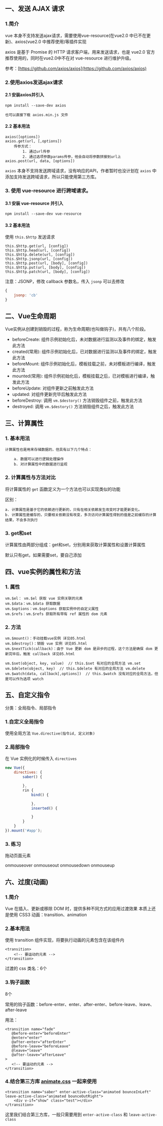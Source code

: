 ## 一、发送 AJAX 请求

### 1.简介

vue 本身不支持发送ajax请求，需要使用vue-resource(在vue2.0 中已不在更新)、axios(vue2.0 中推荐使用)等插件实现

axios 是基于 Promise 的 HTTP 请求客户端，用来发送请求，也是 vue2.0 官方推荐使用的，同时在vue2.0中不在对 vue-resource 进行维护升级。

参考：[https://github.com/axios/axios](https://github.com/axios/axios)

### 2.使用axios发送ajax请求

#### 2.1 安装axios并引入

```
npm install --save-dev axios

也可以直接下载 axios.min.js 文件
```

#### 2.2 基本用法

```
axios([options])
axios.get(url, [,options])
    传参方式：
        1. 通过url传参
        2. 通过选项参数params传参，他会自动将参数拼接到url上
axios.post(url, data, [options])
```

`axios` 本身不支持发送跨域请求，没有响应的API，作者暂时也没计划在 `axios` 中添加支持发送跨域请求，所以只能使用第三方库。

### 3. 使用 vue-resource 进行跨域请求。

#### 3.1 安装 vue-resource 并引入

```
npm install --save-dev vue-resource
```

#### 3.2 基本用法

使用 `this.$http` 发送请求

    this.$http.get(url, [config])
    this.$http.head(url, [config])
    this.$http.delete(url, [config])
    this.$http.jsonp(url, [config])
    this.$http.post(url, [body], [config])
    this.$http.put(url, [body], [config])
    this.$http.patch(url, [body], [config])

注意：JSONP，修改 callback 参数名，传入 `jsonp` 可以去修改

```js
{
    jsonp: 'cb'
}
```

## 二、Vue生命周期

Vue实例从创建到销毁的过程，称为生命周期(也叫做钩子)，共有八个阶段。

- beforeCreate: 组件示例初始化后，未对数据进行监测以及事件的绑定，触发此方法
- created(常用): 组件示例初始化后，已对数据进行监测以及事件的绑定，触发此方法
- beforeMount: 组件示例初始化后，模板挂载之前，未对模板进行编译，触发此方法
- mounted(常用): 组件示例初始化后，模板挂载之后，已对模板进行编译，触发此方法
- beforeUpdate: 对组件更新之前触发此方法
- updated: 对组件更新完毕后触发此方法
- beforeDestroy: 调用 `vm.$destory()` 方法销毁组件之前，触发此方法
- destroyed: 调用 `vm.$destory()` 方法销毁组件之后，触发此方法

## 三、计算属性

### 1. 基本用法

    计算属性也是用来存储数据的，但具有以下几个特点：

        a. 数据可以进行逻辑处理操作
        b. 对计算属性中的数据进行监视

### 2. 计算属性与方法对比

将计算属性的 `get` 函数定义为一个方法也可以实现类似的功能

区别：

    a. 计算属性是基于它的依赖进行更新的，只有在相关依赖发生改变时才能更新变化。
    b. 计算属性是缓存的，只要相关依赖没有改变，多次访问计算属性得到的值是之前缓存的计算结果，不会多次执行

### 3. get和set

计算属性由两部分组成：get和set，分别用来获取计算属性和设置计算属性

默认只有get，如果需要set，要自己添加

## 四、vue实例的属性和方法

### 1. 属性

    vm.$el： vm.$el 获取 vue 实例关联的元素
    vm.$data：vm.$data 获取数据
    vm.$options：vm.$options 获取实例中的自定义属性
    vm.$refs：vm.$refs 获取所有带有 ref 属性的 dom 元素

### 2. 方法

    vm.$mount()：手动挂载vue实例 详见05.html
    vm.$destroy()：销毁 vue 实例 详见05.html
    vm.$nextTick(callback)：由于 Vue 更新 dom 是异步的过程，这个方法是确保 dom 更新完毕后，触发 callback 详见05.html

    vm.$set(object, key, value)  // this.$set 有对应的全局方法 vm.set
    vm.$delete(object, key)  // this.$delete 有对应的全局方法 vm.delete
    vm.$watch(data, callback[,options])  // this.$watch 没有对应的全局方法，但是可以作为选项 watch 
    
## 五、自定义指令

分类：全局指令、局部指令

### 1.自定义全局指令

使用全局方法 `Vue.directive(指令id, 定义对象)`

### 2.局部指令

在 Vue 实例化的时候传入 `directives`

```js
new Vue({
    directives: {
        saber() {

        },
        rin {
            bind() {

            },
            inserted() {

            }
        }
    }
}).mount('#app');
```

### 3. 练习

拖动页面元素

onmouseover onmouseout
onmousedown onmouseup

## 六、过度(动画)

### 1.简介

Vue 在插入、更新或移除 DOM 时，提供多种不同方式的应用过渡效果
本质上还是使用 CSS3 动画：transition、animation

### 2.基本用法

使用 transition 组件实现，将要执行动画的元素包含在该组件内

```
<transition>
    <!-- 要运动的元素 -->
</transition>
```

过渡的 css 类名：6个

### 3.钩子函数

 8个

 常用的钩子函数：before-enter、enter、after-enter、before-leave、leave、after-leave

 用法：

 ```
<transition name="fade" 
    @before-enter="beforeEnter"
    @enter="enter"
    @after-enter="afterEnter"
    @before-leave="beforeLeave"
    @leave="leave"
    @after-leave="afterLeave"
>
    <!-- 要运动的元素 -->
</transition>
 ```

### 4.结合第三方库 [animate.css](https://github.com/daneden/animate.css) 一起来使用

```
<transition name="saber" enter-active-class="animated bounceInLeft" leave-active-class="animated bounceOutRight">
    <div v-if="show" class="test"></div>
</transition>
```

这里我们结合第三方库，一般只需要用到 `enter-active-class` 和 `leave-active-class`